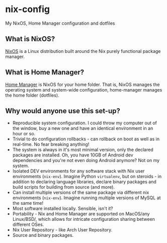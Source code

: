 # nix-config

My NixOS, Home Manager configuration and dotfiles 

## What is NixOS?

[NixOS](https://nixos.org/) is a Linux distribution built around the Nix purely functional package manager.

## What is Home Manager?

[Home Manager](https://github.com/rycee/home-manager) is NixOS for your home folder.
That is, NixOS manages the operating system and system-wide configuration, home-manager manages the home folder (dotfiles).

## Why would anyone use this set-up?
- Reproducible system configuration. I could throw my computer out of the window,
  buy a new one and have an identical environment in an hour or so.
- Trivial to do configuration rollbacks - can rollback on boot as well as in real-time.
  No fear breaking anything!
- The system is always in it's most minimal version, only the declared packages are installed.
  Oh, you have 10GB of Android dev dependencies and you're not even doing Android anymore?
  Not on my system.
- Isolated DEV environments for any software stack with Nix user environments (`nix-env`).
  Imagine Python `virtualenv`, but on steroids - in addition to declaring language libraries,
  declare binary packages and build scripts for building from source (and more).
- Can install multiple versions of the same package via different nix environments (`nix-env`).
  Imagine running multiple versions of MySQL at the same time!
- Most software installed locally. Sensible, isn't it?
- Portability - Nix and Home Manager are supported on MacOS/any Linux/BSD/,
  which allows for intricate configuration sharing between different OSes.
- Nix User Repository - like Arch User Repository.
- Source and binary packages.

